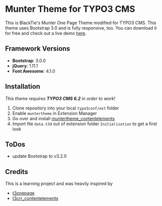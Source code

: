 Munter Theme for TYPO3 CMS
===========
This is BlackTie's Munter One Page Theme modified for TYPO3 CMS. This theme uses Bootstrap 3.0
and is fully responsive, too.
You can download it for free and check out a live demo [here](http://www.blacktie.co/2013/10/munter-one-page-theme/).

Framework Versions
--------------
* __Bootstrap__: 3.0.0
* __jQuery__: 1.11.1
* __Font Awesome__: 4.1.0

Installation
--------------
*This theme requires __TYPO3 CMS 6.2__ in order to work!*

1. Clone repository into your local `typo3conf/ext` folder
2. Enable `muntertheme` in Extension Manager
3. Go over and install [muntertheme_contentelements](https://github.com/perltwiesekt/muntertheme_contentelements)
4. Import file `data.t3d` out of extension folder `Initialisation` to get a first look

ToDos
--------------
* update Bootstrap to v3.2.0

Credits
--------------
This is a learning project and was heavily inspired by
* [t3onepage](https://github.com/maximilian-mayer/t3onepage)
* [t3crr_contentelements](https://github.com/benjaminkott/t3crr_contentelements)
